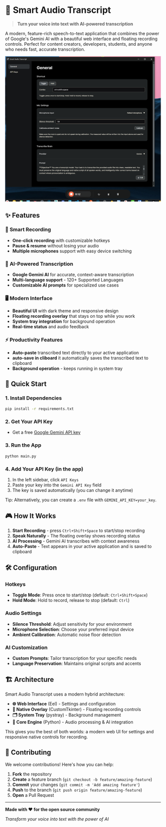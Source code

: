 # 🎤 Smart Audio Transcript

> **Turn your voice into text with AI-powered transcription**

A modern, feature-rich speech-to-text application that combines the power of Google's Gemini AI with a beautiful web interface and floating recording controls. Perfect for content creators, developers, students, and anyone who needs fast, accurate transcription.

![Screenshot of Smart Audio Transcript](images\SCREENSHOT_PLACEHOLDER.png)

## ✨ Features

### 🎯 **Smart Recording**
- **One-click recording** with customizable hotkeys
- **Pause & resume** without losing your audio
- **Multiple microphones** support with easy device switching

### 🤖 **AI-Powered Transcription**
- **Google Gemini AI** for accurate, context-aware transcription
- **Multi-language support** - 120+ Supported Languages
- **Customizable AI prompts** for specialized use cases

### 🖥️ **Modern Interface**
- **Beautiful UI** with dark theme and responsive design
- **Floating recording overlay** that stays on top while you work
- **System tray integration** for background operation
- **Real-time status** and audio feedback

### ⚡ **Productivity Features**
- **Auto-paste** transcribed text directly to your active application
- **auto-save in cliboard** it automatically saves the transcribed text to clipboard
- **Background operation** - keeps running in system tray

## 🚀 Quick Start

### 1. Install Dependencies
```bash
pip install -r requirements.txt
```

### 2. Get Your API Key
- Get a free [Google Gemini API key](https://makersuite.google.com/app/apikey)

### 3. Run the App
```bash
python main.py
```

### 4. Add Your API Key (in the app)
1) In the left sidebar, click `API Keys`  
2) Paste your key into the `Gemini API Key` field  
3) The key is saved automatically (you can change it anytime)

Tip: Alternatively, you can create a `.env` file with `GEMINI_API_KEY=your_key`.


## 🎮 How It Works

1. **Start Recording** - press `Ctrl+Shift+Space` to start/stop recording
2. **Speak Naturally** - The floating overlay shows recording status
3. **AI Processing** - Gemini AI transcribes with context awareness
4. **Auto-Paste** - Text appears in your active application and is saved to clipboard

## 🛠️ Configuration

### Hotkeys
- **Toggle Mode**: Press once to start/stop (default: `Ctrl+Shift+Space`)
- **Hold Mode**: Hold to record, release to stop (default: `Ctrl`)

### Audio Settings
- **Silence Threshold**: Adjust sensitivity for your environment
- **Microphone Selection**: Choose your preferred input device
- **Ambient Calibration**: Automatic noise floor detection

### AI Customization
- **Custom Prompts**: Tailor transcription for your specific needs
- **Language Preservation**: Maintains original scripts and accents



## 🏗️ Architecture

Smart Audio Transcript uses a modern hybrid architecture:

- **🌐 Web Interface** (Eel) - Settings and configuration
- **🎯 Native Overlay** (CustomTkinter) - Floating recording controls  
- **🗂️ System Tray** (pystray) - Background management
- **🎤 Core Engine** (Python) - Audio processing & AI integration

This gives you the best of both worlds: a modern web UI for settings and responsive native controls for recording.



## 🤝 Contributing

We welcome contributions! Here's how you can help:

1. **Fork** the repository
2. **Create** a feature branch (`git checkout -b feature/amazing-feature`)
3. **Commit** your changes (`git commit -m 'Add amazing feature'`)
4. **Push** to the branch (`git push origin feature/amazing-feature`)
5. **Open** a Pull Request

---

**Made with ❤️ for the open source community**

*Transform your voice into text with the power of AI*
